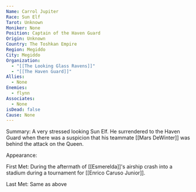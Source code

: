 ```yaml
---
Name: Carrol Jupiter
Race: Sun Elf
Tarot: Unknown
Moniker: None
Position: Captain of the Haven Guard
Origin: Unknown
Country: The Toshkan Empire
Region: Megiddo
City: Megiddo
Organization:
  - "[[The Looking Glass Ravens]]"
  - "[[The Haven Guard]]"
Allies:
  - None
Enemies:
  - flynn
Associates:
  - None
isDead: false
Cause: None
---
```

Summary:
A very stressed looking Sun Elf. He surrendered to the Haven Guard when there was a suspicion that his teammate [[Mars DeWinter]] was behind the attack on the Queen. 

Appearance: 

First Met: 
During the aftermath of [[Esmerelda]]'s airship crash into a stadium during a tournament for [[Enrico Caruso Junior]].

Last Met: 
Same as above